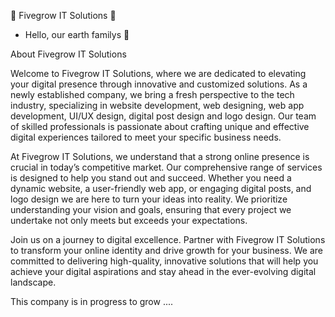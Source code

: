 🏢 Fivegrow IT Solutions 🏢

- Hello, our earth familys 👋

About Fivegrow IT Solutions

Welcome to Fivegrow IT Solutions, where we are dedicated to elevating your digital presence through innovative and customized solutions. As a newly established company, we bring a fresh perspective to the tech industry, specializing in website development, web designing, web app development, UI/UX design, digital post design and logo design. Our team of skilled professionals is passionate about crafting unique and effective digital experiences tailored to meet your specific business needs.

At Fivegrow IT Solutions, we understand that a strong online presence is crucial in today’s competitive market. Our comprehensive range of services is designed to help you stand out and succeed. Whether you need a dynamic website, a user-friendly web app, or engaging digital posts, and logo design we are here to turn your ideas into reality. We prioritize understanding your vision and goals, ensuring that every project we undertake not only meets but exceeds your expectations.

Join us on a journey to digital excellence. Partner with Fivegrow IT Solutions to transform your online identity and drive growth for your business. We are committed to delivering high-quality, innovative solutions that will help you achieve your digital aspirations and stay ahead in the ever-evolving digital landscape.

This company is in progress to grow ....

<!---
Fivegrow/Fivegrow is a ✨ special ✨ repository because its `README.md` (this file) appears on your GitHub profile.
You can click the Preview link to take a look at your changes.
--->
